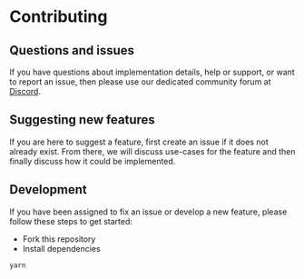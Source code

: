 # Contributing

## Questions and issues

If you have questions about implementation details, help or support, or want to report an issue, then please use our dedicated community forum at [Discord](https://discord.com/channels/809809541385682964/809827655770832916).

## Suggesting new features

If you are here to suggest a feature, first create an issue if it does not already exist. From there, we will discuss use-cases for the feature and then finally discuss how it could be implemented.

## Development

If you have been assigned to fix an issue or develop a new feature, please follow these steps to get started:

- Fork this repository
- Install dependencies

```
yarn
```
